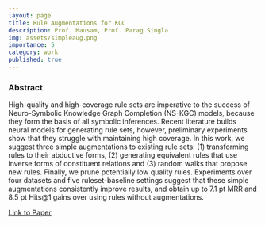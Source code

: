 ```yaml
---
layout: page
title: Rule Augmentations for KGC
description: Prof. Mausam, Prof. Parag Singla
img: assets/simpleaug.png
importance: 5
category: work
published: true
---
```


### Abstract

High-quality and high-coverage rule sets are imperative to the success of Neuro-Symbolic Knowledge Graph Completion (NS-KGC) models, because they form the basis of all symbolic inferences. Recent literature builds neural models for generating rule sets, however, preliminary experiments show that they struggle with maintaining high coverage. In this work, we suggest three simple augmentations to existing rule sets: (1) transforming rules to their abductive forms, (2) generating equivalent rules that use inverse forms of constituent relations and (3) random walks that propose new rules. Finally, we prune potentially low quality rules. Experiments over four datasets and five ruleset-baseline settings suggest that these simple augmentations consistently improve results, and obtain up to 7.1 pt MRR and 8.5 pt Hits@1 gains over using rules without augmentations.

[Link to Paper](https://aclanthology.org/2023.acl-short.23/)
